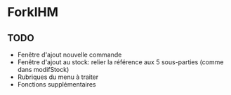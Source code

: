 ForkIHM
==========

TODO
----
 * Fenêtre d'ajout nouvelle commande
 * Fenêtre d'ajout au stock: relier la référence aux 5 sous-parties (comme dans modifStock)
 * Rubriques du menu à traiter
 * Fonctions supplémentaires
